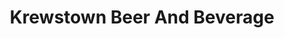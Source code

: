 ---
title: "Krewstown Beer And Beverage"
url: /philadelphia/krewstown-beer-and-beverage/
shop: Spirituosen
---